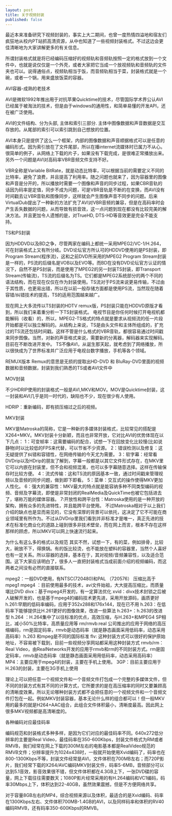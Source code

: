 ```yaml
---
layout: post
title: 关于视频封装
published: false
---
```


最近本来准备研究下视频封装的，事实上大二期间，也曾一度热情四溢地和宿友们疯狂地从校内PT站抓高清资源，从中也知道了一些视频封装格式。不过这边会更佳清晰地为大家讲解更多的有关信息。

所谓封装格式就是将已经编码压缩好的视频轨和音频轨按照一定的格式放到一个文件中，也就是说仅仅是一个外壳，或者大家把它当成一个放视频轨和音频轨的文件夹也可以。说得通俗点，视频轨相当于饭，而音频轨相当于菜，封装格式就是一个碗，或者一个锅，用来盛放饭菜的容器。

AVI容器-成熟的老技术

AVI是微软1992年推出用于对抗苹果Quicktime的技术，尽管国际学术界公认AVI已经属于被淘汰的技术，但是由于windows的通用性，和简单易懂的开发API，还在被广泛使用。

AVI的文件结构、分为头部, 主体和索引三部分. 主体中图像数据和声音数据是交互存放的。从尾部的索引可以索引跳到自己想放的位置。

AVI本身只是提供了这么一个框架，内部的图像数据和声音顺据格式可以是任意的编码形式。因为索引放在了文件尾部，所以在播internet流媒体时已属力不从心。很简单的例子，从网络上下载的片子，如果没有下载完成，是很难正常播放出来。另外一个问题是AVI对高码率VBR音频文件支持不好。

VBR全称是Variable BitRate，就是动态比特率，可以根据当前的需要定义不同的比特率，避免了浪费，并且提高了利用率。随之问题也就来了，因为容器里的图像和声音是分开的，所以播放时需要一个图像和声音的同步过程，如果CBR音轨的话因为码率是定值，同步不成为问题，可是VBR音轨是不断的在变换，而AVI没有时间戳去让VBR音轨和图像同步，这样就会产生图像声音不同步的问题。后来VirtualDub提出了一种新的方法扩充了AVI对VBR音频的兼容，但是在高码率时会产生丢失数据的问题，从而导致有损音效，这一点问题到现在都没有比较完美的解决方法。并且更加令人遗憾的是，对TrueHD, DTS-HD等音效更是完全不能支持。

TS和PS封装

因为HDDVD以及BD之争，尽管两家在编码上都统一采用MPEG2/VC-1/H.264，可在封装格式上又有所分岐。DVD论坛官方所认可的HDDVD使用的是PS封装，即Program Stream(程序流)，这和之前DVD所采用的MPEG2 Program Stream封装是一样的，PS流的后缀名是VOB以及EVO等。而BD在没有DVD论坛官方认证的情况下，自然不是PS封装，而是使用了MPEG2的另一封装TS封装，即Transport Stream(传输流)，TS流的后缀名为TS。它们都是MPEG2系统部分的两个不同的语法结构，而在现在仅仅在作为封装使用。TS流对于PS流来说更易传输，不过由于其性质，也更易出错，所以在以前一般存储方面都是使用PS流，当然现在随着容错/纠错技术的提高，TS的适用范围越来越广。

现在网上大多流传以TS封装的HDTV remux版，PS封装只能在HDDVD原版才看到，所以我们来着重分析一下TS封装格式。 电视节目是你任何时候打开电视机都能解码（收看）的，所以，MPEG2-TS格式的特点就是要求从视频流的任一片段开始都是可以独立解码的。从结构上来说，TS是由头文件和主体所组成的，扩充过的TS流还包括时间戳。这样不管是什么格式的VBR音轨，都很容易通过时间戳来同步图像。当然，对新的声音格式来说，需要新的分离器，解码器来实现解码。目前在不断改进开发中。 TS不像AVI，从诞生那天起，就考虑到了网络播放，所以很快成为了世界标准并广泛应用于电视台数字播放，手机等各个领域。

REMUX版本 Remux的意思是无损的提取出HD-DVD 和 BluRay-DVD里面的视频数据和音频数据，封装到我们熟悉的TS或者AVI文件中

MOV封装

不少HDRIP使用的封装格式一般是AVI,MKV和MOV。MOV是Quicktime封装，这一封装和AVI几乎是同一时代的，缺陷也不少，现在很少有人使用。

HDRIP：重新编码，即有损压缩过之后的视频。

MKV封装

MKV是Matroska的简称，它是一种新的多媒体封装格式，比较常见的搭配是X264+MKV。MKV封装十分新颖，而且也非常开放，它对比AVI的优势体现在以下几点： 1：可变帧率：这需要编码的配合，试想一下在回放变化比较慢(比如说静物)时以比较低的FPS来代替，可以节省不少资源。 2：错误检测以及修复：这无疑提供了纠错和容错性，在网络传输的今天尤为需要。 3：软字幕：经常看DVDrip以及HDrip的朋友了解到，字幕一般都是以其它文件形式存在，在MKV里它可以内嵌在封装里，但不会和视频混淆，也可以多字幕随意选择。这样在传输保存时比较方便。 4：流式传输：这和TS流的原因基本一致，通过时间戳来管理视频以及音频的同步问题，做到即下即看。 5：菜单：交互式的操作使得MKV更加人性化。 6：强大的兼容性：MKV最大的特点就是能容纳多种不同类型编码的视频、音频及字幕流，即使是非常封闭的RealMedia及QuickTime也被它包括进去了，堪称万能的媒体容器。 7:开放性和跨平台性：Matroska使用的是一种开放的架构，拥有众多的先进特性，并且能跨平台使用。 不过Matroska相对于以上我们介绍的缺点也是显而易见的，它没有深厚的背景可以依托，这决定了它不可能在商业领域里有所作为。不过从DVDrip里我们看到并非标准才是唯一，真正先进的技术在标准化商业化的道路上碰到很多非技术壁垒，而在网上而言，根本不存在这样那样的顾虑，所以MKV可以网上快速流行起来。

为什么有这么多的格式以及规范 其实不然，试想一下，有的菜，例如排骨，比较大，碗放不下，得换锅。有的饭比较烫，也不能放在塑料的容器里，当然个人喜好也有一定关系。所以容器的选择，基本在于，其对视频/音频兼容性，以及适合范围。这下大家应该明白了，很多人一直把封装格式当成前面介绍的视频编码，而这两者之间没有必然的直接联系。

mpeg2：一般DVD使用，有NTSC(720480)和PAL （720576） 压缩比高于mpeg1 mpeg4 ：目前使用最多的技术，avi文件始祖，大大提高压缩比，而质量堪比DVD divx：基于mpeg4开发的，有一定算法优化 xvid：divx技术封锁之后被人破解开发的，也是基于mpeg4的编码技术更先进，采用开放源码，画质更好 h.261:早期的低码率编码，应用于352x288和176x144，现在已不用 h.263：在低码率下能够提供比H.261更好的图像效果，改进一些算法 h.263+：h.263的改进型 h.264 ：H.264集中了以往标准的优点，高效压缩，与H.263+和MPEG4 SP相比，减小50%比特率，高质量应用等 rm/rmvb:real 公司推出的应用于网络的高压缩编码，rm是固定码率，rmvb是动态码率（就是静态画面采用低码率，动态采用高码率）h.263 和mpeg是不同的国际标准 flv: 这种封装方式可以很好的保护原始地址，不容易被下载到，目前一些视频分享网站都采用这种封装方式 rmvb/rm：Real Video，由RealNetworks开发的应用于rmvb和rm的不同封装方式。rm是固定码率，rmvb是动态码率（就是静态画面采用用低码率，动态采用高码率） MP4：主要应用于mpeg4的封装，主要在手机上使用。 3GP：目前主要应用于H.263的封装，主要在3G手机上使用

理论上可以把任意一个视频文件和一个音频文件打包成一个完整的多媒体文件，但不同的封装方式有其不同的计算方式，它所要求的是在高压缩率的同时又要兼顾高的清晰度效果。所以无论哪种封装方式都不会把任意的一个视频文件和一个音频文件打包在一起。例如MKV封装容器，基本无论什么样的组合都可以！但一般MKV用的最多的就是H264+AAC组合，此组合文件体积最小，清晰度最高。因此网上很多MKV视频都是高清晰度的。

各种编码对应最佳码率

编码规范和封装格式多种多样，是因为它们对应的最佳码率不同。640x272低分辨率的主要是Real Video，最佳码率在350-600Kbps，封装文件格式为RM或者RMVB，我们经常在网上下载的300M左右的电影基本都是RealVideo规范的RMVB文件；分辨率提升为1024x438时，一般就开始使用Xvid编码了，码率也在800-1300Kbps不等，封装文件经常是AVI，文件体积在700MB左右；而720P影片，我们经常下载的X264/AVC编码MKV封装文件，码率5-6MB，音频部分可以达到5.1音效，影音效果很不错，但文件体积都在4.3GB上下，一张DVD碟的容量，网上下载往往需要数天；1080P影片经常采用的有H.264编码和VC1编码，码率30Mbps上下，体积达到22-40GB，虽然效果震撼，但是不方便网络共享。

对于容量8GB左右的MP4，综合视频来源以及体积，最适合的是Xvid编码、码率在1300Kbps左右、文件体积700MB-1.4GB的AVI，以及同样码率和体积的RV40编码RMVB，还有码率350-600Kbps的RMVB。
